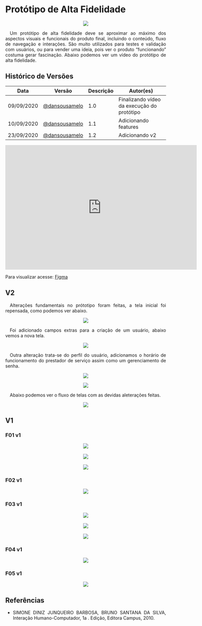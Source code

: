 # **Protótipo de Alta Fidelidade**

<p></p>
<div style="display: flex; justify-content: center; align-items:center;">
    <img src="https://unbarqdsw.github.io/2020.1_G11_SYA/assets/guia_de_estilo/paint.png">
</div>

 <p align="justify">&emsp;Um protótipo de alta fidelidade deve se aproximar ao máximo dos aspectos visuais e funcionais do produto final, incluindo o conteúdo, fluxo de navegação e interações. São muito utilizados para testes e validação com usuários, ou para vender uma ideia, pois ver o produto “funcionando” costuma gerar fascinação. Abaixo podemos ver um vídeo do protótipo de alta fidelidade.</p>

## **Histórico de Versões**
Data | Versão | Descrição | Autor(es) 
---- | ----------- | ------ | ---------
09/09/2020 | [@dansousamelo](http://github.com/dansousamelo) | 1.0 | Finalizando vídeo da execução do protótipo|
10/09/2020 | [@dansousamelo](http://github.com/dansousamelo) | 1.1 | Adicionando features|
23/09/2020 | [@dansousamelo](http://github.com/dansousamelo) | 1.2 | Adicionando v2|

<p align="center"><iframe src="https://unbarqdsw.github.io/2020.1_G11_SYA/assets/guia_de_estilo/certo.mp4" frameborder="0" width="600" height="390" allowfullscreen="true"e mozallowfullscreen="true" webkitallowfullscreen="true"></iframe></p>

Para visualizar acesse:
<a href="https://www.figma.com/proto/Bw0ZyS0OWPlpQYDZ6XtB99/SYA?node-id=7%3A2&scaling=min-zoom">Figma</a>

## V2
<p align="justify">&emsp;Alterações fundamentais no prótotipo foram feitas, a tela inicial foi repensada, como podemos ver abaixo.</p>

<div style="display: flex; justify-content: center; align-items:center;">
    <img src="https://unbarqdsw.github.io/2020.1_G11_SYA/assets/guia_de_estilo/v2home.png">
</div>
<p></p>

<p align="justify">&emsp;Foi adicionado campos extras para a criação de um usuário, abaixo vemos a nova tela.</p>
<div style="display: flex; justify-content: center; align-items:center;">
    <img src="https://unbarqdsw.github.io/2020.1_G11_SYA/assets/guia_de_estilo/cad2.png">
</div>
<p></p>

<p align="justify">&emsp;Outra alteração trata-se do perfil do usuário, adicionamos o horário de funcionamento do prestador de serviço assim como um gerenciamento de senha.</p>
<div style="display: flex; justify-content: center; align-items:center;">
    <img src="https://unbarqdsw.github.io/2020.1_G11_SYA/assets/guia_de_estilo/p2.png">
</div>
<p></p>

<div style="display: flex; justify-content: center; align-items:center;">
    <img src="https://unbarqdsw.github.io/2020.1_G11_SYA/assets/guia_de_estilo/psenha.png">
</div>
<p></p>

<p align="justify">&emsp;Abaixo podemos ver o fluxo de telas com as devidas aleterações feitas.</p>

<div style="display: flex; justify-content: center; align-items:center;">
    <img src="https://unbarqdsw.github.io/2020.1_G11_SYA/assets/guia_de_estilo/telas.png">
</div>

## V1

### F01 v1
<div style="display: flex; justify-content: center; align-items:center;">
    <img src="https://unbarqdsw.github.io/2020.1_G11_SYA/assets/guia_de_estilo/f1-1.png">
</div>
<br/>
<div style="display: flex; justify-content: center; align-items:center;">
    <img src="https://unbarqdsw.github.io/2020.1_G11_SYA/assets/guia_de_estilo/f1-2.png">
</div>
<br/>
<div style="display: flex; justify-content: center; align-items:center;">
    <img src="https://unbarqdsw.github.io/2020.1_G11_SYA/assets/guia_de_estilo/f1-3.png">
</div>

### F02 v1
<div style="display: flex; justify-content: center; align-items:center;">
    <img src="https://unbarqdsw.github.io/2020.1_G11_SYA/assets/guia_de_estilo/f2.png">
</div>

### F03 v1
<div style="display: flex; justify-content: center; align-items:center;">
    <img src="https://unbarqdsw.github.io/2020.1_G11_SYA/assets/guia_de_estilo/f3-1.png">
</div>
<br/>
<div style="display: flex; justify-content: center; align-items:center;">
    <img src="https://unbarqdsw.github.io/2020.1_G11_SYA/assets/guia_de_estilo/f3-2.png">
</div>
<br/>
<div style="display: flex; justify-content: center; align-items:center;">
    <img src="https://unbarqdsw.github.io/2020.1_G11_SYA/assets/guia_de_estilo/f3-3.png">
</div>

### F04 v1
<div style="display: flex; justify-content: center; align-items:center;">
    <img src="https://unbarqdsw.github.io/2020.1_G11_SYA/assets/guia_de_estilo/f4.png">
</div>

### F05 v1
<div style="display: flex; justify-content: center; align-items:center;">
    <img src="https://unbarqdsw.github.io/2020.1_G11_SYA/assets/guia_de_estilo/f5.png">
</div>

## **Referências**
 * <p align="justify">SIMONE DINIZ JUNQUEIRO BARBOSA, BRUNO SANTANA DA SILVA, Interação Humano-Computador, 1a . Edição, Editora Campus, 2010.</p>

